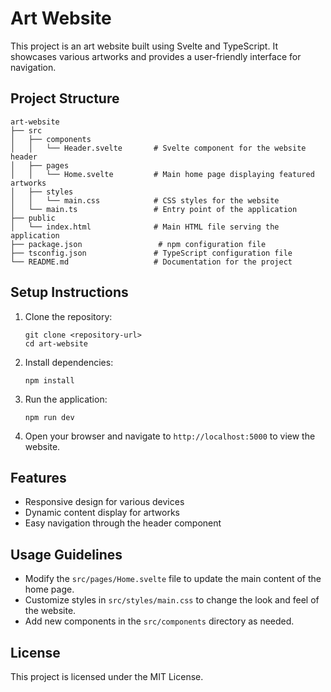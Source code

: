 # Art Website

This project is an art website built using Svelte and TypeScript. It showcases various artworks and provides a user-friendly interface for navigation.

## Project Structure

```
art-website
├── src
│   ├── components
│   │   └── Header.svelte       # Svelte component for the website header
│   ├── pages
│   │   └── Home.svelte         # Main home page displaying featured artworks
│   ├── styles
│   │   └── main.css            # CSS styles for the website
│   └── main.ts                 # Entry point of the application
├── public
│   └── index.html              # Main HTML file serving the application
├── package.json                 # npm configuration file
├── tsconfig.json               # TypeScript configuration file
└── README.md                   # Documentation for the project
```

## Setup Instructions

1. Clone the repository:
   ```
   git clone <repository-url>
   cd art-website
   ```

2. Install dependencies:
   ```
   npm install
   ```

3. Run the application:
   ```
   npm run dev
   ```

4. Open your browser and navigate to `http://localhost:5000` to view the website.

## Features

- Responsive design for various devices
- Dynamic content display for artworks
- Easy navigation through the header component

## Usage Guidelines

- Modify the `src/pages/Home.svelte` file to update the main content of the home page.
- Customize styles in `src/styles/main.css` to change the look and feel of the website.
- Add new components in the `src/components` directory as needed.

## License

This project is licensed under the MIT License.
